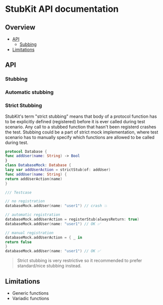 
# StubKit API documentation

## Overview


- [API](#api)
    - [Subbing](#subbing)
- [Limitations](#limitations)

## API


### Stubbing


### Automatic stubbing


### Strict Stubbing

StubKit's term "strict stubbing" means that body of a protocol function has to be explicitly defined (registered) before it is ever called during test scenario. Any call to a stubbed function that hasn't been registerd crashes the test. Stubbing could be a part of strict mock implementation, where test scenario has to manually specify which functions are allowed to be called during test. 

```swift
protocol Database {
func addUser(name: String) -> Bool
}
class DatabaseMock: Database {
lazy var addUserAction = strictStub(of: addUser)
func addUser(name: String) {
return addUserAction(name)
}

/// Testcase

// no registration
databaseMock.addUser(name: "user1") // crash 💥

// automatic registration
databaseMock.addUserAction = registerStub(alwaysReturn: true)
databaseMock.addUser(name: "user1") // OK ✅

// manual registration
databaseMock.addUserAction = { _ in
return false
}
databaseMock.addUser(name: "user1") // OK ✅
```

> Strict stubbing is very restrictive so it recommended to prefer standard/nice stubbing instead.


## Limitations

- Generic functions
- Variadic functions


